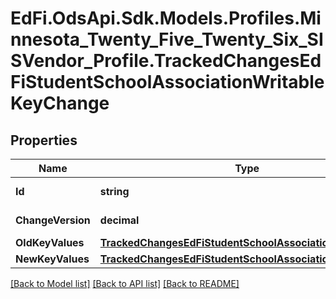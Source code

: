# EdFi.OdsApi.Sdk.Models.Profiles.Minnesota_Twenty_Five_Twenty_Six_SISVendor_Profile.TrackedChangesEdFiStudentSchoolAssociationWritableKeyChange

## Properties

Name | Type | Description | Notes
------------ | ------------- | ------------- | -------------
**Id** | **string** | Resource identifier | [optional] 
**ChangeVersion** | **decimal** | Change version | [optional] 
**OldKeyValues** | [**TrackedChangesEdFiStudentSchoolAssociationWritableKey**](TrackedChangesEdFiStudentSchoolAssociationWritableKey.md) |  | [optional] 
**NewKeyValues** | [**TrackedChangesEdFiStudentSchoolAssociationWritableKey**](TrackedChangesEdFiStudentSchoolAssociationWritableKey.md) |  | [optional] 

[[Back to Model list]](../README.md#documentation-for-models) [[Back to API list]](../README.md#documentation-for-api-endpoints) [[Back to README]](../README.md)

